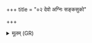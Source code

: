 +++
title = "०२ देवो अग्निः सङ्कसुको"

+++
<details><summary>मूलम् (GR)</summary>

देवो अग्निः संकसुको  
दिवस् पृष्ठान्य् आरुहत् ।  
मुच्यमानो निर् अंहसो  
मोह्यास्माꣳ अशस्त्याः ॥ +++(Bhatt. aśastyā(ḥ))+++
</details>